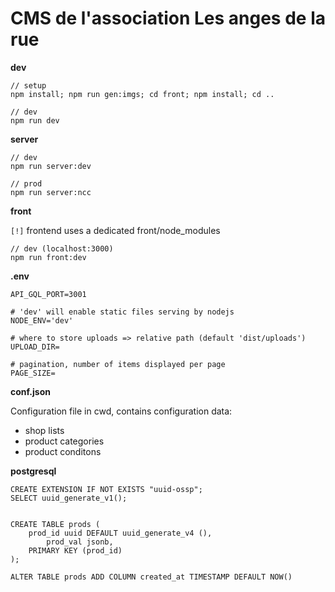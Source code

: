 # CMS de l'association Les anges de la rue

**dev**

```
// setup
npm install; npm run gen:imgs; cd front; npm install; cd ..

// dev
npm run dev

```

**server**

```
// dev
npm run server:dev

// prod
npm run server:ncc
```

**front**

`[!]` frontend uses a dedicated front/node_modules

```
// dev (localhost:3000)
npm run front:dev

```

**.env**

```
API_GQL_PORT=3001

# 'dev' will enable static files serving by nodejs
NODE_ENV='dev'

# where to store uploads => relative path (default 'dist/uploads')
UPLOAD_DIR=

# pagination, number of items displayed per page
PAGE_SIZE=
```

**conf.json**

Configuration file in cwd, contains configuration data:

- shop lists
- product categories
- product conditons

**postgresql**

```
CREATE EXTENSION IF NOT EXISTS "uuid-ossp";
SELECT uuid_generate_v1();


CREATE TABLE prods (
    prod_id uuid DEFAULT uuid_generate_v4 (),
		prod_val jsonb,
    PRIMARY KEY (prod_id)
);

ALTER TABLE prods ADD COLUMN created_at TIMESTAMP DEFAULT NOW()
```
